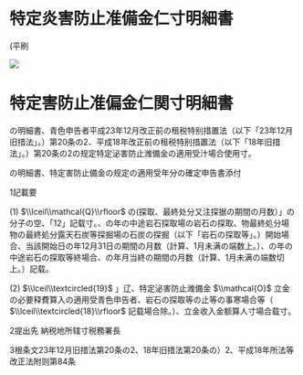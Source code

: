 # 特定炎害防止准備金仁寸明細書

(平刷

![](https://www.nta.go.jp/tmp/b3b6791b-290b-4d77-ba32-9c4099cfd088/images/928ae287bc37a0a0f95f312c337947ea0b6387140250b466ee7f5040bfbf8be8.jpg)

# 特定害防止准偏金仁関寸明細書

の明細書、青色申告者平成23年12月改正前の租税特别措置法（以下「23年12月旧措法」。）第20条の2、平成18年改正前の租税特别措置法（以下「18年旧措法」。）第20条の2の规定特定泌害防止潍備金の適用受汁場合使用寸。

の明細書、特定害防止備金の规定の適用受年分の確定申告書添付

1記載要

(1) $\\lceil\\mathcal{Q}\\rfloor$ の(探取、最終处分又注探据の期間の月数）」の分子の空、「12」記载寸。、の年の中途岩石探取場の岩石の探取、物最終処分場物の最終処分露天石炭等探掘場の石炭の探掘（以下「岩石の探取等」。）開始場合、当該開始日の年12月31日の期間の月数（計算、1月未满の端数上。）、の年の中途岩石の探取等終場合、の年月当終の期間の月数（計算、1月未满の端数切上。）記载。

(2) $\\lceil\\textcircled{19}$ 」辽、特定泌害防止潍備金 $\\mathcal{O}$ 立金の必要释費算入の適用受青色申告者、岩石の探取等の止等の事寒場合等（ $\\lceil\\textcircled{18}\\rfloor$ 記载場合除。）、立金收入金额算人寸場合载寸。

2提出先 納税地所辖寸税務署長

3根条文23年12月旧措法第20条の2、18年旧措法第20条の）2、平成18年所法等改正法附则第84条